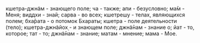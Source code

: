 кшетра-джн̃ам - знающего поле; ча - также; апи - безусловно; ма̄м - Меня; виддхи - знай; сарва - во всех; кшетрешу - телах, являющихся полем; бха̄рата - о потомок Бхараты; кшетра - поле деятельности (тело); кшетра-джн̃айох̣ - и знающем поле; джн̃а̄нам - знание о; йат - то, которое; тат - то; джн̃а̄нам - знание; матам - мнение; мама - Мое.